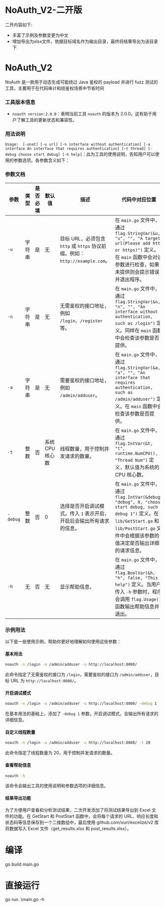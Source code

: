 # NoAuth_V2-二开版
二开内容如下:
- 丰富了示例及参数变更为中文
- 增加导出为xlsx文件，依据目标域名作为输出目录，最终将结果导出为该目录下
# NoAuth_V2
NoAuth 是一款用于动态生成可能绕过 Java 鉴权的 payload 并进行 fuzz 测试的工具，主要用于在代码审计和绕鉴权场景中节省时间

### 工具版本信息

- `noauth version:2.0.0`：表明当前工具 `noauth` 的版本为 2.0.0。这有助于用户了解工具的更新状态和兼容性。

### 用法说明

`Usage:  [-unat] [-u url] [-n interface without authentication] [-a interface An interface that requires authentication] [-t thread] [-debug choose start debug] [-h help]`：此为工具的使用说明，告知用户可以使用的参数选项。各参数含义如下：

### 参数文档

| 参数 | 类型 | 是否必填 | 默认值 | 描述 | 代码中对应位置 |
| --- | --- | --- | --- | --- | --- |
| `-u` | 字符串 | 是 | 无 | 目标 URL，必须包含 `http` 或 `https` 协议前缀。例如：`http://example.com`。 | 在 `main.go` 文件中，通过 `flag.StringVar(&u, "u", "", "A target url(Please add http or https)")` 定义。在 `main` 函数中会对该参数进行检查，如果未提供则会提示错误并退出程序。 |
| `-n` | 字符串 | 是 | 无 | 无需鉴权的接口地址，例如 `/login`、`/register` 等。 | 在 `main.go` 文件中，通过 `flag.StringVar(&n, "n", "", "An interface without authentication, such as /login")` 定义。同样在 `main` 函数中会检查该参数是否提供。 |
| `-a` | 字符串 | 是 | 无 | 需要鉴权的接口地址，例如 `/admin/adduser`。 | 在 `main.go` 文件中，通过 `flag.StringVar(&a, "a", "", "An interface that requires authentication, such as /admin/adduser")` 定义。在 `main` 函数中会检查该参数是否提供。 |
| `-t` | 整数 | 否 | 系统 CPU 核心数 | 线程数量，用于控制并发请求的数量。 | 在 `main.go` 文件中，通过 `flag.IntVar(&t, "t", runtime.NumCPU(), "Thread Num")` 定义，默认值为系统的 CPU 核心数。 |
| `-debug` | 整数 | 否 | 0 | 选择是否开启调试模式。传入 `1` 表示开启，开启后会输出所有请求的信息。 | 在 `main.go` 文件中，通过 `flag.IntVar(&debug, "debug", 0, "choose start debug, such -debug 1")` 定义。在 `lib/GetStart.go` 和 `lib/PostStart.go` 文件中会根据该参数的值决定是否输出详细的请求信息。 |
| `-h` | 无 | 否 | 无 | 显示帮助信息。 | 在 `main.go` 文件中，通过 `flag.BoolVar(&h, "h", false, "This help")` 定义。当用户传入 `-h` 参数时，程序会调用 `flag.Usage()` 函数输出帮助信息并退出。 |

### 示例用法
以下是一些使用示例，帮助你更好地理解如何使用这些参数：

#### 基本用法
```bash
noauth -n /login -a /admin/adduser -u http://localhost:8080/
```
此命令指定了无需鉴权的接口为 `/login`，需要鉴权的接口为 `/admin/adduser`，目标 URL 为 `http://localhost:8080/`。

#### 开启调试模式
```bash
noauth -n /login -a /admin/adduser -u http://localhost:8080/ -debug 1
```
在基本用法的基础上，添加了 `-debug 1` 参数，开启调试模式，会输出所有请求的详细信息。

#### 自定义线程数量
```bash
noauth -n /login -a /admin/adduser -u http://localhost:8080/ -t 20
```
此命令指定了线程数量为 20，用于控制并发请求的数量。

#### 查看帮助信息
```bash
noauth -h
```
该命令会输出工具的使用说明和参数选项的详细信息。

#### 结果导出功能
为了方便用户查看和分析测试结果，二次开发添加了将测试结果导出到 Excel 文件的功能。在 GetStart 和 PostStart 函数中，会将每个请求的 URL、响应长度和状态码等信息保存到一个二维数组中，最后使用 github.com/xuri/excelize/v2 库将数据写入 Excel 文件（get_results.xlsx 和 post_results.xlsx）。

# 编译
go build main.go

# 直接运行
go run .\main.go -h
